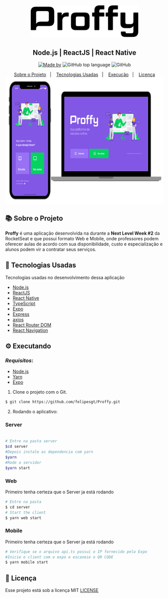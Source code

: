 <h1 align="center">
    <img alt="Proffy" src=".github/logo.svg" height="100px" />
    </br>
</h1>
<h2 align="center">
   Node.js | ReactJS | React Native
</h2>

<p align="center">
<a href="https://www.linkedin.com/in/felipe-gon%C3%A7alves-33bb09187/">
    <img alt="Made by" src="https://img.shields.io/badge/made%20by-Felipe%20Gonçalves-%239871F5"></a>
  <img alt="GitHub top language" src="https://img.shields.io/github/languages/top/felipesgt/proffy?style=flat-square">
  <img alt="GitHub" src="https://img.shields.io/github/license/felipesgt/proffy?style=flat-square"> 
</p>



<p align="center">
  <a href="#-sobre-o-projeto">Sobre o Projeto</a>&nbsp;&nbsp;&nbsp;|&nbsp;&nbsp;&nbsp;
  <a href="#-tecnologias-usadas">Tecnologias Usadas</a>&nbsp;&nbsp;&nbsp;|&nbsp;&nbsp;&nbsp;
  <a href="#-executando">Execução</a>&nbsp;&nbsp;&nbsp;|&nbsp;&nbsp;&nbsp;
   <a href="#-licença">Licença</a>
    <img alt="Proffy" src=".github/prof.png" height="400px" />

</p>



## 📚 Sobre o Projeto
**Proffy** é uma aplicação desenvolvida na  durante a **Next Level Week #2** da RocketSeat e que possui formato Web e Mobile, onde professores podem oferecer aulas de acordo com sua disponibilidade, custo e especialização e alunos podem vir a contratar seus serviços. 


## 🚀 Tecnologias Usadas
  Tecnologias usadas no desenvolvimento dessa aplicação

- [Node.js](https://nodejs.org/en/)
- [ReactJS](https://reactjs.org/)
- [React Native](https://reactnative.dev/)
- [TypeScript](https://www.typescriptlang.org/)
- [Expo](https://expo.io/)
- [Express](https://expressjs.com/pt-br/)
- [axios](https://github.com/axios/axios)
- [React Router DOM](https://reacttraining.com/react-router/)
- [React Navigation](https://reactnavigation.org/)


## ⚙ Executando

  ### *Requisitos*:

- [Node.js](https://nodejs.org/en/)
- [Yarn](https://classic.yarnpkg.com/)
- [Expo](https://expo.io/)

1. Clone o projeto com o Git.

```bash
$ git clone https://github.com/felipesgt/Proffy.git
```

2. Rodando o aplicativo:
### Server

```bash

# Entre na pasta server
$cd server
#Depois instale as dependencia com yarn
$yarn
#Rode o servidor
$yarn start
```

### Web

Primeiro tenha certeza que o Server ja está rodando

```bash
# Entre na pasta
$ cd server
# Start the client
$ yarn web start
```

### Mobile

Primeiro tenha certeza que o Server ja está rodando

```bash
# Verifique se o arquivo api.ts possui o IP fornecido pelo Expo
#Inicie o client com o expo e escaneie o QR CODE
$ yarn mobile start
```



## 📜 Licença

Esse projeto está sob a licença MIT [LICENSE](LICENSE.md) 

